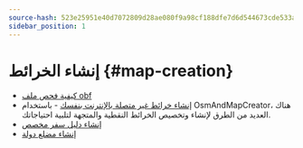 ```yaml
---
source-hash: 523e25951e40d7072809d28ae080f9a98cf188dfe7d6d544673cde533a4315c9
sidebar_position: 1
---
```


# إنشاء الخرائط {#map-creation}

* [كيفية فحص ملف obf](./how-to-inspect-an-obf.md)
* [إنشاء خرائط غير متصلة بالإنترنت بنفسك](./create-offline-maps-yourself.md) - باستخدام OsmAndMapCreator، هناك العديد من الطرق لإنشاء وتخصيص الخرائط النقطية والمتجهة لتلبية احتياجاتك.
* [إنشاء دليل سفر مخصص](create_travel_guide.md)
* [إنشاء مضلع دولة](./creating-a-country-polygon.md)
